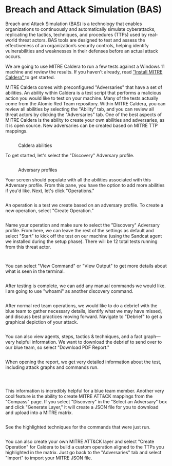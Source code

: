 # Breach and Attack Simulation (BAS)

Breach and Attack Simulation (BAS) is a technology that enables organizations to continuously and automatically simulate cyberattacks, replicating the tactics, techniques, and procedures (TTPs) used by real-world threat actors. BAS tools are designed to test and assess the effectiveness of an organization’s security controls, helping identify vulnerabilities and weaknesses in their defenses before an actual attack occurs.

We are going to use MITRE Caldera to run a few tests against a Windows 11 machine and review the results. If you haven't already, read ["Install MITRE Caldera" ](install-mitre-caldera.md)to get started.

MITRE Caldera comes with preconfigured "Adversaries" that have a set of abilities. An ability within Caldera is a test script that performs a malicious action you would like to test on your machine. Many of the tests actually come from the Atomic Red Team repository. Within MITRE Caldera, you can review all abilities by selecting the "Ability" tab, and you can review all threat actors by clicking the "Adversaries" tab. One of the best aspects of MITRE Caldera is the ability to create your own abilities and adversaries, as it is open source. New adversaries can be created based on MITRE TTP mappings.

<figure><img src="../../.gitbook/assets/image.png" alt=""><figcaption><p>Caldera abilities</p></figcaption></figure>

To get started, let's select the "Discovery" Adversary profile.

<figure><img src="../../.gitbook/assets/image (1).png" alt=""><figcaption><p>Adversary profiles</p></figcaption></figure>

Your screen should populate with all the abilities associated with this Adversary profile. From this pane, you have the option to add more abilities if you'd like. Next, let's click "Operations."

<figure><img src="../../.gitbook/assets/image (2).png" alt=""><figcaption></figcaption></figure>

An operation is a test we create based on an adversary profile. To create a new operation, select "Create Operation."

<figure><img src="../../.gitbook/assets/image (3).png" alt=""><figcaption></figcaption></figure>

Name your operation and make sure to select the "Discovery" Adversary profile. From here, we can leave the rest of the settings as default and select "Start" to kick off the test on our machine (using the Sandcat agent we installed during the setup phase). There will be 12 total tests running from this threat actor.

<figure><img src="../../.gitbook/assets/image (4).png" alt=""><figcaption></figcaption></figure>

<figure><img src="../../.gitbook/assets/image (6).png" alt=""><figcaption></figcaption></figure>

You can select "View Command" or "View Output" to get more details about what is seen in the terminal.

<figure><img src="../../.gitbook/assets/image (7).png" alt=""><figcaption></figcaption></figure>

After testing is complete, we can add any manual commands we would like. I am going to use "whoami" as another discovery command.

<figure><img src="../../.gitbook/assets/image (12).png" alt=""><figcaption></figcaption></figure>

After normal red team operations, we would like to do a debrief with the blue team to gather necessary details, identify what we may have missed, and discuss best practices moving forward. Navigate to "Debrief" to get a graphical depiction of your attack.

<figure><img src="../../.gitbook/assets/image (13).png" alt=""><figcaption></figcaption></figure>

You can also view agents, steps, tactics & techniques, and a fact graph—very helpful information. We want to download the debrief to send over to our blue team, so select "Download PDF Report."

<figure><img src="../../.gitbook/assets/image (14).png" alt=""><figcaption></figcaption></figure>

When opening the report, we get very detailed information about the test, including attack graphs and commands run.

<figure><img src="../../.gitbook/assets/image (16).png" alt=""><figcaption></figcaption></figure>

<figure><img src="../../.gitbook/assets/image (17).png" alt=""><figcaption></figcaption></figure>

<figure><img src="../../.gitbook/assets/image (18).png" alt=""><figcaption></figcaption></figure>

This information is incredibly helpful for a blue team member. Another very cool feature is the ability to create MITRE ATT\&CK mappings from the "Compass" page. If you select "Discovery" in the "Select an Adversary" box and click "Generate Layer," it will create a JSON file for you to download and upload into a MITRE matrix.

<figure><img src="../../.gitbook/assets/image (20).png" alt=""><figcaption></figcaption></figure>

See the highlighted techniques for the commands that were just run.

<figure><img src="../../.gitbook/assets/image (21).png" alt=""><figcaption></figcaption></figure>

You can also create your own MITRE ATT\&CK layer and select "Create Operation" for Caldera to build a custom operation aligned to the TTPs you highlighted in the matrix. Just go back to the "Adversaries" tab and select "Import" to import your MITRE JSON file.

<figure><img src="../../.gitbook/assets/image (22).png" alt=""><figcaption></figcaption></figure>

<figure><img src="../../.gitbook/assets/image (111).png" alt=""><figcaption></figcaption></figure>
